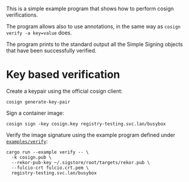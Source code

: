 This is a simple example program that shows how to perform cosign verifications.

The program allows also to use annotations, in the same way as `cosign verify -a key=value`
does.

The program prints to the standard output all the Simple Signing objects that
have been successfully verified.

# Key based verification

Create a keypair using the official cosign client:

```console
cosign generate-key-pair
```

Sign a container image:

```console
cosign sign -key cosign.key registry-testing.svc.lan/busybox
```

Verify the image signature using the example program defined under
[`examples/verify`](https://github.com/flavio/sigstore-rs/tree/main/examples/verify):

```console
cargo run --example verify -- \
  -k cosign.pub \
  --rekor-pub-key ~/.sigstore/root/targets/rekor.pub \
  --fulcio-crt fulcio.crt.pem \
  registry-testing.svc.lan/busybox
```
